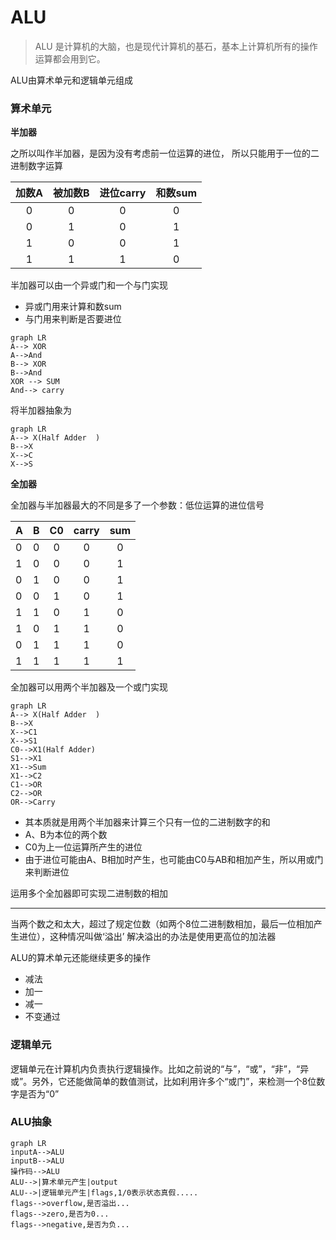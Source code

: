 # ALU
> ALU 是计算机的大脑，也是现代计算机的基石，基本上计算机所有的操作运算都会用到它。

ALU由算术单元和逻辑单元组成

### 算术单元

**半加器**

之所以叫作半加器，是因为没有考虑前一位运算的进位，
所以只能用于一位的二进制数字运算

加数A|被加数B|进位carry|和数sum
:-:|:-:|:-:|:-:  
0|0|0|0
0|1|0|1
1|0|0|1
1|1|1|0

半加器可以由一个异或门和一个与门实现
* 异或门用来计算和数sum
* 与门用来判断是否要进位

```
graph LR
A--> XOR
A-->And
B--> XOR
B-->And
XOR --> SUM
And--> carry
```
将半加器抽象为
```
graph LR
A--> X(Half Adder  )
B-->X
X-->C
X-->S

```
**全加器**

全加器与半加器最大的不同是多了一个参数：低位运算的进位信号

A|B|C0|carry|sum
--|--|:--:|:--:|:--:
0|0|0|0|0
1|0|0|0|1
0|1|0|0|1
0|0|1|0|1
1|1|0|1|0
1|0|1|1|0
0|1|1|1|0
1|1|1|1|1

全加器可以用两个半加器及一个或门实现
```
graph LR
A--> X(Half Adder  )
B-->X
X-->C1
X-->S1
C0-->X1(Half Adder)
S1-->X1
X1-->Sum
X1-->C2
C1-->OR
C2-->OR
OR-->Carry
```
* 其本质就是用两个半加器来计算三个只有一位的二进制数字的和
* A、B为本位的两个数
* C0为上一位运算所产生的进位
* 由于进位可能由A、B相加时产生，也可能由C0与AB和相加产生，所以用或门来判断进位

运用多个全加器即可实现二进制数的相加
***
当两个数之和太大，超过了规定位数（如两个8位二进制数相加，最后一位相加产生进位），这种情况叫做‘溢出’
解决溢出的办法是使用更高位的加法器

ALU的算术单元还能继续更多的操作
* 减法
* 加一
* 减一
* 不变通过


### 逻辑单元
逻辑单元在计算机内负责执行逻辑操作。比如之前说的“与”，“或”，“非”，“异或”。另外，它还能做简单的数值测试，比如利用许多个“或门”，来检测一个8位数字是否为“0”

### ALU抽象
```
graph LR
inputA-->ALU
inputB-->ALU
操作码-->ALU
ALU-->|算术单元产生|output
ALU-->|逻辑单元产生|flags,1/0表示状态真假.....
flags-->overflow,是否溢出...
flags-->zero,是否为0...
flags-->negative,是否为负...